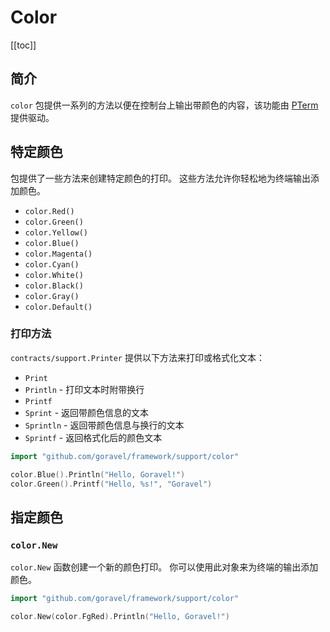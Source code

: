 # Color

[[toc]]

## 简介

`color` 包提供一系列的方法以便在控制台上输出带颜色的内容，该功能由 [PTerm](https://github.com/pterm/pterm) 提供驱动。

## 特定颜色

包提供了一些方法来创建特定颜色的打印。 这些方法允许你轻松地为终端输出添加颜色。

- `color.Red()`
- `color.Green()`
- `color.Yellow()`
- `color.Blue()`
- `color.Magenta()`
- `color.Cyan()`
- `color.White()`
- `color.Black()`
- `color.Gray()`
- `color.Default()`

### 打印方法

`contracts/support.Printer` 提供以下方法来打印或格式化文本：

- `Print`
- `Println` - 打印文本时附带换行
- `Printf`
- `Sprint` - 返回带颜色信息的文本
- `Sprintln` - 返回带颜色信息与换行的文本
- `Sprintf` - 返回格式化后的颜色文本

```go
import "github.com/goravel/framework/support/color"

color.Blue().Println("Hello, Goravel!")
color.Green().Printf("Hello, %s!", "Goravel")
```

## 指定颜色

### `color.New`

`color.New` 函数创建一个新的颜色打印。 你可以使用此对象来为终端的输出添加颜色。

```go
import "github.com/goravel/framework/support/color"

color.New(color.FgRed).Println("Hello, Goravel!")
```
